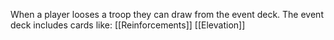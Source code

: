 When a player looses a troop they can draw from the event deck. The event deck includes cards like:
[[Reinforcements]]
[[Elevation]]

